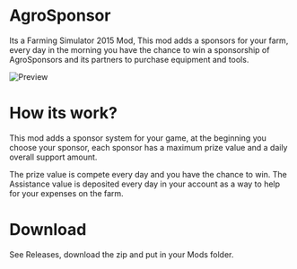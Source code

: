 # AgroSponsor
Its a Farming Simulator 2015 Mod, This mod adds a sponsors for your farm, every day in the morning you have the chance to win a sponsorship 
of AgroSponsors and its partners to purchase equipment and tools.

![Preview](http://s10.postimg.org/pzwgv06p5/agrosponsor.jpg)

# How its work?
This mod adds a sponsor system for your game, at the beginning you choose your sponsor, each sponsor has a maximum prize value and a daily overall support amount.

The prize value is compete every day and you have the chance to win.
The Assistance value is deposited every day in your account as a way to help for your expenses on the farm.

# Download
See Releases, download the zip and put in your Mods folder.
